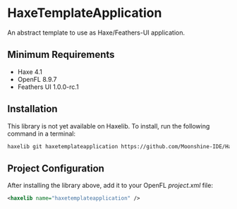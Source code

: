 # HaxeTemplateApplication

An abstract template to use as Haxe/Feathers-UI application.

## Minimum Requirements

- Haxe 4.1
- OpenFL 8.9.7
- Feathers UI 1.0.0-rc.1

## Installation

This library is not yet available on Haxelib. To install, run the following command in a terminal:

```sh
haxelib git haxetemplateapplication https://github.com/Moonshine-IDE/HaxeTemplateApplication.git
```

## Project Configuration

After installing the library above, add it to your OpenFL _project.xml_ file:

```xml
<haxelib name="haxetemplateapplication" />
```